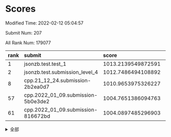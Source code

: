 # Scores

Modified Time: 2022-02-12 05:04:57

Submit Num: 207

All Rank Num: 179077

| rank |               submit               |       score        |       sigma        | pk_num |
| :--- | :--------------------------------- | :----------------- | :----------------- | :----- |
| 1    | jsonzb.test.test_1                 | 1013.2139549872591 | 0.8023294642458766 | 3456   |
| 2    | jsonzb.test.submission_level_4     | 1012.7486494108892 | 0.781370803290044  | 3456   |
| 8    | cpp.21_12_24.submission-2b2ea0d7   | 1010.9653975326227 | 0.775783992496818  | 3457   |
| 57   | cpp.2022_01_09.submission-5b0e3de2 | 1004.7651386094763 | 0.7124433881003014 | 3460   |
| 61   | cpp.2022_01_09.submission-816672bd | 1004.0897485296903 | 0.7199049479831305 | 3462   |


<details>
<summary>全部</summary>

| rank |                 submit                 |       score        |       sigma        | pk_num |
| :--- | :------------------------------------- | :----------------- | :----------------- | :----- |
| 1    | jsonzb.test.test_1                     | 1013.2139549872591 | 0.8023294642458766 | 3456   |
| 2    | jsonzb.test.submission_level_4         | 1012.7486494108892 | 0.781370803290044  | 3456   |
| 3    | gobigger.level_3.submission_level_3_13 | 1011.7231715027057 | 0.8028825425896218 | 3461   |
| 4    | gobigger.level_3.submission_level_3_40 | 1011.3058835493204 | 0.7845418144225109 | 3458   |
| 5    | gobigger.level_3.submission_level_3_20 | 1011.2806662677162 | 0.7719577686689735 | 3458   |
| 6    | gobigger.level_3.submission_level_3_38 | 1011.0878492893721 | 0.7804991772915385 | 3456   |
| 7    | gobigger.level_3.submission_level_3_9  | 1010.9703627506127 | 0.768722508331428  | 3458   |
| 8    | cpp.21_12_24.submission-2b2ea0d7       | 1010.9653975326227 | 0.775783992496818  | 3457   |
| 9    | gobigger.level_3.submission_level_3_46 | 1010.9563699535961 | 0.7739649933496946 | 3457   |
| 10   | gobigger.level_3.submission_level_3_35 | 1010.9327771236652 | 0.7612403252185528 | 3459   |
| 11   | gobigger.level_3.submission_level_3_11 | 1010.9192039364644 | 0.7934447715006667 | 3457   |
| 12   | gobigger.level_3.submission_level_3_39 | 1010.9061448544326 | 0.7724848907292226 | 3461   |
| 13   | gobigger.level_3.submission_level_3_8  | 1010.783408221233  | 0.7741154906320814 | 3464   |
| 14   | gobigger.level_3.submission_level_3_44 | 1010.6388705279919 | 0.7773872601806552 | 3460   |
| 15   | gobigger.level_3.submission_level_3_18 | 1010.6183658862659 | 0.7541655877512328 | 3455   |
| 16   | gobigger.level_3.submission_level_3_5  | 1010.6064636004119 | 0.7683263075505327 | 3459   |
| 17   | gobigger.level_3.submission_level_3_19 | 1010.5957073460828 | 0.7838854703567383 | 3457   |
| 18   | gobigger.level_3.submission_level_3_21 | 1010.5205822802366 | 0.7557905280656465 | 3464   |
| 19   | gobigger.level_3.submission_level_3_29 | 1010.4610703256816 | 0.7805801255584109 | 3458   |
| 20   | gobigger.level_3.submission_level_3_16 | 1010.4511063400009 | 0.7932860072621648 | 3457   |
| 21   | gobigger.level_3.submission_level_3_48 | 1010.4398049516353 | 0.7603002147000975 | 3458   |
| 22   | gobigger.level_3.submission_level_3_41 | 1010.3396913602359 | 0.7667130916434949 | 3461   |
| 23   | gobigger.level_3.submission_level_3_26 | 1010.253823566555  | 0.7372408370578106 | 3461   |
| 24   | gobigger.level_3.submission_level_3_36 | 1010.1951543394416 | 0.7579344864206401 | 3460   |
| 25   | gobigger.level_3.submission_level_3_7  | 1010.1772041049684 | 0.7521250882467627 | 3463   |
| 26   | gobigger.level_3.submission_level_3_27 | 1010.176138051438  | 0.7452558903745934 | 3457   |
| 27   | gobigger.level_3.submission_level_3_42 | 1010.020487448638  | 0.7571312151890863 | 3461   |
| 28   | gobigger.level_3.submission_level_3_43 | 1009.9598722913346 | 0.7483325329288091 | 3462   |
| 29   | gobigger.level_3.submission_level_3_37 | 1009.9467673225371 | 0.736392209788586  | 3461   |
| 30   | gobigger.level_3.submission_level_3_15 | 1009.9170960468165 | 0.7534324093302012 | 3459   |
| 31   | gobigger.level_3.submission_level_3_12 | 1009.8495117876178 | 0.7591444603896794 | 3460   |
| 32   | gobigger.level_3.submission_level_3_17 | 1009.8403324841971 | 0.7557560789138652 | 3465   |
| 33   | gobigger.level_3.submission_level_3_14 | 1009.7599279466069 | 0.7553393471898855 | 3459   |
| 34   | gobigger.level_3.submission_level_3_32 | 1009.7083854443922 | 0.7361417890643964 | 3452   |
| 35   | gobigger.level_3.submission_level_3_30 | 1009.7056663568619 | 0.7640954321839919 | 3459   |
| 36   | gobigger.level_3.submission_level_3_28 | 1009.6909315923431 | 0.7461180622189951 | 3460   |
| 37   | gobigger.level_3.submission_level_3_45 | 1009.63913696491   | 0.7529274097037297 | 3463   |
| 38   | gobigger.level_3.submission_level_3_31 | 1009.5377386943331 | 0.7770667699260005 | 3463   |
| 39   | gobigger.level_3.submission_level_3_1  | 1009.4709266230135 | 0.7466735755035695 | 3461   |
| 40   | gobigger.level_3.submission_level_3_3  | 1009.4364436293946 | 0.7449790125208113 | 3463   |
| 41   | gobigger.level_3.submission_level_3_0  | 1009.3938448200854 | 0.7384103113703953 | 3457   |
| 42   | gobigger.level_3.submission_level_3_23 | 1009.3822007157836 | 0.7316325113310278 | 3464   |
| 43   | gobigger.level_3.submission_level_3_34 | 1009.28841074101   | 0.7443567412052237 | 3461   |
| 44   | gobigger.level_3.submission_level_3_10 | 1009.2150639005093 | 0.7642194161924775 | 3464   |
| 45   | gobigger.level_3.submission_level_3_22 | 1009.2107209811907 | 0.754224235048178  | 3465   |
| 46   | gobigger.level_3.submission_level_3_2  | 1009.1800612182261 | 0.7708655495323585 | 3459   |
| 47   | gobigger.level_3.submission_level_3_47 | 1008.9885373589235 | 0.740935053964109  | 3462   |
| 48   | gobigger.level_3.submission_level_3_25 | 1008.9005488922903 | 0.7419381924065884 | 3463   |
| 49   | gobigger.level_3.submission_level_3_4  | 1008.7919940598748 | 0.7424301548234786 | 3462   |
| 50   | gobigger.level_3.submission_level_3_49 | 1008.6582788209304 | 0.7497719724194859 | 3459   |
| 51   | gobigger.level_3.submission_level_3_24 | 1008.6141428112246 | 0.7298061226893164 | 3458   |
| 52   | gobigger.level_3.submission_level_3_6  | 1008.2780257370165 | 0.7398490594649109 | 3461   |
| 53   | gobigger.level_3.submission_level_3_33 | 1008.0765617850132 | 0.7390971541785658 | 3460   |
| 54   | gobigger.level_1.submission_level_1_34 | 1005.6872425933456 | 0.7487741466074649 | 3460   |
| 55   | gobigger.level_1.submission_level_1_5  | 1005.0827924384787 | 0.7203038057854458 | 3463   |
| 56   | gobigger.level_1.submission_level_1_35 | 1004.8834451604199 | 0.7298618807262732 | 3461   |
| 57   | cpp.2022_01_09.submission-5b0e3de2     | 1004.7651386094763 | 0.7124433881003014 | 3460   |
| 58   | gobigger.level_1.submission_level_1_39 | 1004.6097969771081 | 0.7411679456077322 | 3463   |
| 59   | gobigger.level_1.submission_level_1_37 | 1004.5048590292779 | 0.7023957910460477 | 3461   |
| 60   | gobigger.level_1.submission_level_1_22 | 1004.2010433934835 | 0.7144236468397412 | 3460   |
| 61   | cpp.2022_01_09.submission-816672bd     | 1004.0897485296903 | 0.7199049479831305 | 3462   |
| 62   | gobigger.level_1.submission_level_1_19 | 1004.0144058769542 | 0.7159665834237533 | 3460   |
| 63   | gobigger.level_1.submission_level_1_9  | 1004.0140522203699 | 0.7177107964604178 | 3455   |
| 64   | gobigger.level_1.submission_level_1_43 | 1003.9208293388215 | 0.729693663452236  | 3462   |
| 65   | gobigger.level_1.submission_level_1_4  | 1003.8648003467636 | 0.7076564405412785 | 3459   |
| 66   | gobigger.level_1.submission_level_1_18 | 1003.8456585964594 | 0.7057176023740961 | 3464   |
| 67   | gobigger.level_1.submission_level_1_23 | 1003.7995745758599 | 0.7055222797197905 | 3458   |
| 68   | gobigger.level_1.submission_level_1_15 | 1003.7979446163586 | 0.7247545307042027 | 3457   |
| 69   | gobigger.level_1.submission_level_1_21 | 1003.7648416845511 | 0.7130771338747959 | 3466   |
| 70   | gobigger.level_1.submission_level_1_8  | 1003.6420529897323 | 0.7160536387740197 | 3461   |
| 71   | gobigger.level_1.submission_level_1_36 | 1003.6231989183715 | 0.7169274550496153 | 3456   |
| 72   | gobigger.level_1.submission_level_1_3  | 1003.5991204720235 | 0.715500907483435  | 3458   |
| 73   | gobigger.level_1.submission_level_1_16 | 1003.5934395001912 | 0.7210510811691103 | 3461   |
| 74   | gobigger.level_1.submission_level_1_20 | 1003.5664085363172 | 0.7115312544749559 | 3461   |
| 75   | gobigger.level_1.submission_level_1_49 | 1003.5233304000224 | 0.7114131844601816 | 3458   |
| 76   | gobigger.level_1.submission_level_1_2  | 1003.4382704554765 | 0.7120852140699006 | 3457   |
| 77   | gobigger.level_1.submission_level_1_45 | 1003.36691449124   | 0.723520236412669  | 3463   |
| 78   | gobigger.level_1.submission_level_1_6  | 1003.3556343394243 | 0.7145434908422201 | 3457   |
| 79   | gobigger.level_1.submission_level_1_33 | 1003.3064144706697 | 0.7056217525654028 | 3458   |
| 80   | gobigger.level_1.submission_level_1_41 | 1003.2617615712036 | 0.7161237275754481 | 3459   |
| 81   | gobigger.level_1.submission_level_1_30 | 1003.2411017880274 | 0.7190158888749218 | 3465   |
| 82   | gobigger.level_1.submission_level_1_1  | 1003.2299229192209 | 0.7175394257539491 | 3463   |
| 83   | gobigger.level_1.submission_level_1_11 | 1003.2264389963691 | 0.7248763817785907 | 3459   |
| 84   | gobigger.level_1.submission_level_1_47 | 1003.2232087416472 | 0.7300491903975277 | 3464   |
| 85   | gobigger.level_1.submission_level_1_48 | 1003.1724717579121 | 0.7219681256002476 | 3463   |
| 86   | gobigger.level_1.submission_level_1_29 | 1003.137556701714  | 0.715621715144382  | 3460   |
| 87   | gobigger.level_1.submission_level_1_26 | 1003.1210355157885 | 0.7168790150987678 | 3456   |
| 88   | gobigger.level_1.submission_level_1_32 | 1003.087919152873  | 0.7234148949888893 | 3462   |
| 89   | gobigger.level_1.submission_level_1_40 | 1003.0292373854253 | 0.7037980127438229 | 3461   |
| 90   | gobigger.level_1.submission_level_1_31 | 1002.9810063274788 | 0.6996034580101378 | 3465   |
| 91   | gobigger.level_1.submission_level_1_38 | 1002.9114070258108 | 0.7237373311207727 | 3460   |
| 92   | gobigger.level_1.submission_level_1_25 | 1002.8635690695356 | 0.7195339082474783 | 3461   |
| 93   | gobigger.level_1.submission_level_1_44 | 1002.8103907729538 | 0.7203947413748031 | 3462   |
| 94   | gobigger.level_1.submission_level_1_0  | 1002.70898003699   | 0.7252630561550265 | 3457   |
| 95   | gobigger.level_1.submission_level_1_42 | 1002.7085258173578 | 0.7070548707218031 | 3463   |
| 96   | gobigger.level_1.submission_level_1_14 | 1002.6305654452034 | 0.7076682471982596 | 3464   |
| 97   | gobigger.level_1.submission_level_1_10 | 1002.6298668911072 | 0.7128206036227072 | 3464   |
| 98   | gobigger.level_1.submission_level_1_46 | 1002.4055198909009 | 0.7237717551165589 | 3464   |
| 99   | gobigger.level_1.submission_level_1_7  | 1002.3007842356918 | 0.7133636487848889 | 3459   |
| 100  | gobigger.level_1.submission_level_1_28 | 1001.9977485721081 | 0.7169160953977836 | 3457   |
| 101  | gobigger.level_1.submission_level_1_12 | 1001.9891605477002 | 0.7114878714507495 | 3462   |
| 102  | gobigger.level_1.submission_level_1_24 | 1001.9545752258746 | 0.7118933982258665 | 3459   |
| 103  | gobigger.level_1.submission_level_1_17 | 1001.7169644389465 | 0.7044698179388322 | 3466   |
| 104  | gobigger.level_1.submission_level_1_13 | 1001.6178792042313 | 0.7186573872217997 | 3463   |
| 105  | gobigger.level_1.submission_level_1_27 | 1001.3120555010502 | 0.7167660073959237 | 3465   |
| 106  | gobigger.random.submission_random_15   | 997.456621152807   | 0.7141010817838354 | 3460   |
| 107  | gobigger.random.submission_random_5    | 997.3826863552789  | 0.7112997872604808 | 3459   |
| 108  | gobigger.random.submission_random_39   | 997.3727231325423  | 0.7104028094338093 | 3462   |
| 109  | gobigger.random.submission_random_0    | 997.2753929682469  | 0.6964583499451826 | 3461   |
| 110  | gobigger.random.submission_random_24   | 997.0235457725917  | 0.71660857255429   | 3460   |
| 111  | gobigger.random.submission_random_2    | 996.8784594367966  | 0.7055230891790755 | 3464   |
| 112  | gobigger.random.submission_random_7    | 996.7605779016077  | 0.7048553110163592 | 3458   |
| 113  | gobigger.random.submission_random_3    | 996.6822426488058  | 0.7088059981868281 | 3458   |
| 114  | gobigger.random.submission_random_19   | 996.6486302859909  | 0.7201410767695354 | 3463   |
| 115  | gobigger.random.submission_random_36   | 996.5612459963895  | 0.7002279550167657 | 3463   |
| 116  | gobigger.random.submission_random_32   | 996.4620270475438  | 0.7110655173375967 | 3460   |
| 117  | gobigger.random.submission_random_27   | 996.3787959085128  | 0.7201371552931249 | 3458   |
| 118  | gobigger.random.submission_random_16   | 996.3450318544164  | 0.7075941111786441 | 3456   |
| 119  | gobigger.random.submission_random_48   | 996.342494595185   | 0.7046330438299541 | 3459   |
| 120  | gobigger.random.submission_random_6    | 996.2658756429086  | 0.7169493756685409 | 3460   |
| 121  | gobigger.random.submission_random_30   | 996.2349948211066  | 0.7180099656369718 | 3455   |
| 122  | gobigger.random.submission_random_45   | 996.1396816770114  | 0.7115041921973437 | 3459   |
| 123  | gobigger.random.submission_random_40   | 996.0975780572566  | 0.7015861722456844 | 3459   |
| 124  | gobigger.random.submission_random_29   | 996.0516799569062  | 0.7138222154210678 | 3461   |
| 125  | gobigger.random.submission_random_28   | 996.0043635858045  | 0.7252884285597606 | 3462   |
| 126  | gobigger.random.submission_random_23   | 995.990342305499   | 0.7034199977393565 | 3461   |
| 127  | gobigger.random.submission_random_4    | 995.9699836308673  | 0.7103226966686532 | 3462   |
| 128  | gobigger.random.submission_random_34   | 995.9321607497828  | 0.7227941314704517 | 3459   |
| 129  | gobigger.random.submission_random_13   | 995.9314866203152  | 0.7196245371236416 | 3462   |
| 130  | gobigger.random.submission_random_25   | 995.9249563051313  | 0.7099570259531077 | 3458   |
| 131  | gobigger.random.submission_random_8    | 995.9189015310656  | 0.72558357561742   | 3456   |
| 132  | gobigger.random.submission_random_11   | 995.7698236589763  | 0.7083506746487023 | 3461   |
| 133  | gobigger.random.submission_random_47   | 995.7668898077632  | 0.7128139128148999 | 3463   |
| 134  | gobigger.random.submission_random_1    | 995.6445009043097  | 0.7185052988062789 | 3457   |
| 135  | gobigger.random.submission_random_26   | 995.6430393658211  | 0.7087141688740344 | 3460   |
| 136  | gobigger.random.submission_random_33   | 995.6402961967384  | 0.7047165808727942 | 3463   |
| 137  | gobigger.random.submission_random_49   | 995.6096628367966  | 0.7181903214374934 | 3464   |
| 138  | gobigger.random.submission_random_18   | 995.5946757248261  | 0.7189633577731229 | 3459   |
| 139  | gobigger.random.submission_random_43   | 995.5557802941698  | 0.7192737032646475 | 3461   |
| 140  | gobigger.random.submission_random_9    | 995.5531359302015  | 0.7117569731080134 | 3459   |
| 141  | gobigger.random.submission_random_20   | 995.5342132348159  | 0.6999272748077848 | 3457   |
| 142  | gobigger.random.submission_random_14   | 995.4619913866992  | 0.7005355312997018 | 3463   |
| 143  | gobigger.random.submission_random_21   | 995.4546977593401  | 0.7011871412976132 | 3463   |
| 144  | gobigger.random.submission_random_44   | 995.4292492044311  | 0.726710029304309  | 3460   |
| 145  | gobigger.random.submission_random_42   | 995.4091870154932  | 0.707568499735365  | 3461   |
| 146  | gobigger.random.submission_random_17   | 995.3843398153731  | 0.711687471196638  | 3462   |
| 147  | gobigger.random.submission_random_12   | 995.3485109791607  | 0.7241792933323973 | 3458   |
| 148  | gobigger.random.submission_random_35   | 995.3457077367416  | 0.7170762677129685 | 3460   |
| 149  | gobigger.random.submission_random_41   | 995.2881048247641  | 0.7223381571224607 | 3461   |
| 150  | gobigger.random.submission_random_46   | 995.2100842706377  | 0.7176536168700348 | 3457   |
| 151  | gobigger.random.submission_random_22   | 994.8879674877265  | 0.720578146629966  | 3456   |
| 152  | gobigger.random.submission_random_37   | 994.7420326144227  | 0.6952338549246316 | 3461   |
| 153  | gobigger.random.submission_random_10   | 994.7040993752679  | 0.7214444072149827 | 3460   |
| 154  | gobigger.random.submission_random_38   | 994.5425998203428  | 0.7130040424562849 | 3459   |
| 155  | gobigger.random.submission_random_31   | 994.4783697074232  | 0.7121262236960806 | 3462   |
| 156  | gobigger.level_2.submission_level_2_27 | 994.1430440574445  | 0.7404770893062292 | 3463   |
| 157  | gobigger.level_2.submission_level_2_20 | 993.8006051616729  | 0.7318869159184085 | 3465   |
| 158  | gobigger.level_2.submission_level_2_45 | 993.7119132054262  | 0.7282605852360248 | 3461   |
| 159  | gobigger.level_2.submission_level_2_5  | 993.2535323544538  | 0.7313931734305169 | 3462   |
| 160  | gobigger.level_2.submission_level_2_4  | 993.1372233972514  | 0.7342167216563776 | 3461   |
| 161  | gobigger.level_2.submission_level_2_24 | 993.0893727740032  | 0.723930976631283  | 3458   |
| 162  | gobigger.level_2.submission_level_2_35 | 993.0880789038318  | 0.7437574076376133 | 3460   |
| 163  | gobigger.level_2.submission_level_2_16 | 993.0486688902074  | 0.7247648261583672 | 3464   |
| 164  | gobigger.level_2.submission_level_2_14 | 992.9606541039186  | 0.741388322256616  | 3464   |
| 165  | gobigger.level_2.submission_level_2_6  | 992.810107095913   | 0.7513429674090693 | 3460   |
| 166  | gobigger.level_2.submission_level_2_39 | 992.7932034422709  | 0.7420205196873092 | 3458   |
| 167  | gobigger.level_2.submission_level_2_18 | 992.78337695271    | 0.7434851711402232 | 3461   |
| 168  | gobigger.level_2.submission_level_2_10 | 992.7516640995528  | 0.7456621553786558 | 3466   |
| 169  | gobigger.level_2.submission_level_2_9  | 992.6772535770938  | 0.7466625148571456 | 3458   |
| 170  | gobigger.level_2.submission_level_2_22 | 992.5022406910848  | 0.734890449309449  | 3463   |
| 171  | gobigger.level_2.submission_level_2_38 | 992.434573509161   | 0.7403253534907799 | 3463   |
| 172  | gobigger.level_2.submission_level_2_12 | 992.3610541648534  | 0.7522623627582772 | 3461   |
| 173  | gobigger.level_2.submission_level_2_25 | 992.3297542665774  | 0.7451364912465869 | 3458   |
| 174  | gobigger.level_2.submission_level_2_1  | 992.2975583013093  | 0.7448995236858967 | 3461   |
| 175  | gobigger.level_2.submission_level_2_44 | 992.2145046577909  | 0.7505827219441392 | 3466   |
| 176  | gobigger.level_2.submission_level_2_30 | 992.188841215224   | 0.7438110773608125 | 3456   |
| 177  | gobigger.level_2.submission_level_2_13 | 992.0921043908323  | 0.7378521652667419 | 3457   |
| 178  | gobigger.level_2.submission_level_2_37 | 992.0569972061195  | 0.760796954150919  | 3462   |
| 179  | gobigger.level_2.submission_level_2_26 | 992.0565260790745  | 0.7468358650356983 | 3460   |
| 180  | gobigger.level_2.submission_level_2_42 | 992.040777056936   | 0.7467700226897428 | 3457   |
| 181  | gobigger.level_2.submission_level_2_32 | 991.9951482131215  | 0.7510955335387699 | 3462   |
| 182  | gobigger.level_2.submission_level_2_41 | 991.9794383244047  | 0.7450674717644852 | 3465   |
| 183  | gobigger.level_2.submission_level_2_8  | 991.9504862413861  | 0.7531170547506597 | 3455   |
| 184  | gobigger.level_2.submission_level_2_40 | 991.9271360143338  | 0.7502186928553333 | 3464   |
| 185  | gobigger.level_2.submission_level_2_31 | 991.8963468373994  | 0.7369865931087368 | 3466   |
| 186  | gobigger.level_2.submission_level_2_17 | 991.8768835921182  | 0.7373702279466545 | 3460   |
| 187  | gobigger.level_2.submission_level_2_34 | 991.8518288658508  | 0.7598327529462505 | 3462   |
| 188  | gobigger.level_2.submission_level_2_0  | 991.8400007928376  | 0.7510502870900981 | 3459   |
| 189  | gobigger.level_2.submission_level_2_3  | 991.8382720032556  | 0.7538277659685775 | 3458   |
| 190  | gobigger.level_2.submission_level_2_47 | 991.7769515445108  | 0.7345393710312502 | 3461   |
| 191  | gobigger.level_2.submission_level_2_43 | 991.659752659663   | 0.7531065574599212 | 3462   |
| 192  | gobigger.level_2.submission_level_2_19 | 991.6129924596524  | 0.7512646360600361 | 3462   |
| 193  | gobigger.level_2.submission_level_2_36 | 991.5765693434018  | 0.7488403347056737 | 3462   |
| 194  | gobigger.level_2.submission_level_2_49 | 991.3090026561895  | 0.7708033269367055 | 3457   |
| 195  | gobigger.level_2.submission_level_2_48 | 991.2748101533575  | 0.7369974387994206 | 3461   |
| 196  | gobigger.level_2.submission_level_2_46 | 991.1341138795736  | 0.7551223559149317 | 3458   |
| 197  | gobigger.level_2.submission_level_2_21 | 991.1241961205163  | 0.745141737377509  | 3460   |
| 198  | gobigger.level_2.submission_level_2_2  | 991.0175346440233  | 0.7527808140264278 | 3462   |
| 199  | gobigger.level_2.submission_level_2_15 | 991.0057315431508  | 0.7418049165031723 | 3456   |
| 200  | gobigger.level_2.submission_level_2_7  | 990.8464697824261  | 0.7578774457987753 | 3462   |
| 201  | gobigger.level_2.submission_level_2_23 | 990.8040165228595  | 0.760348577210754  | 3462   |
| 202  | gobigger.level_2.submission_level_2_29 | 990.766458355895   | 0.7445426314050414 | 3466   |
| 203  | gobigger.level_2.submission_level_2_33 | 990.3605608858139  | 0.7481942036937155 | 3459   |
| 204  | gobigger.level_2.submission_level_2_11 | 990.3116279540479  | 0.7708258399844782 | 3461   |
| 205  | gobigger.level_2.submission_level_2_28 | 990.0496330285362  | 0.7666042302224167 | 3459   |
| 206  | gobigger.none.submission_none_1        | 979.9816702813399  | 1.2253171695564515 | 3466   |
| 207  | gobigger.none.submission_none_0        | 976.2071711462049  | 1.335848565684352  | 3462   |

</details>